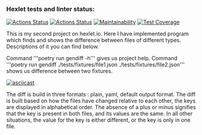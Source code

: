 ### Hexlet tests and linter status:
[![Actions Status](https://github.com/Svensson17/python-project-lvl2/workflows/hexlet-check/badge.svg)](https://github.com/Svensson17/python-project-lvl2/actions)
[![Actions Status](https://github.com/Svensson17/python-project-lvl2/workflows/CI/badge.svg)](https://github.com/Svensson17/python-project-lvl2/actions)
[![Maintainability](https://api.codeclimate.com/v1/badges/a666788d7de42b480694/maintainability)](https://codeclimate.com/github/Svensson17/python-project-lvl2/maintainability)
[![Test Coverage](https://api.codeclimate.com/v1/badges/a666788d7de42b480694/test_coverage)](https://codeclimate.com/github/Svensson17/python-project-lvl2/test_coverage)

This is my second project on hexlet.io. Here I have implemented program which finds and shows the difference between files of different types. Descriptions of it you can find below.

Command '''poetry run gendiff -h''' gives us project help. 
Command '''poetry run gendiff ./tests/fixtures/file1.json ./tests/fixtures/file2.json''' shows us difference between two fixtures.

[![asciicast](https://asciinema.org/a/P6cTR7YQEPX7oHPMfuNSmPbbK.svg)](https://asciinema.org/a/P6cTR7YQEPX7oHPMfuNSmPbbK)

The diff is build in three formats : plain, yaml, default output format.
The diff is built based on how the files have changed relative to each other, the keys are displayed in alphabetical order.
The absence of a plus or minus signifies that the key is present in both files, and its values are the same. In all other situations, the value for the key is either different, or the key is only in one file.
